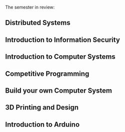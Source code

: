 
The semester in review: 

## Distributed Systems


## Introduction to Information Security


## Introduction to Computer Systems


## Competitive Programming


## Build your own Computer System


## 3D Printing and Design


## Introduction to Arduino





